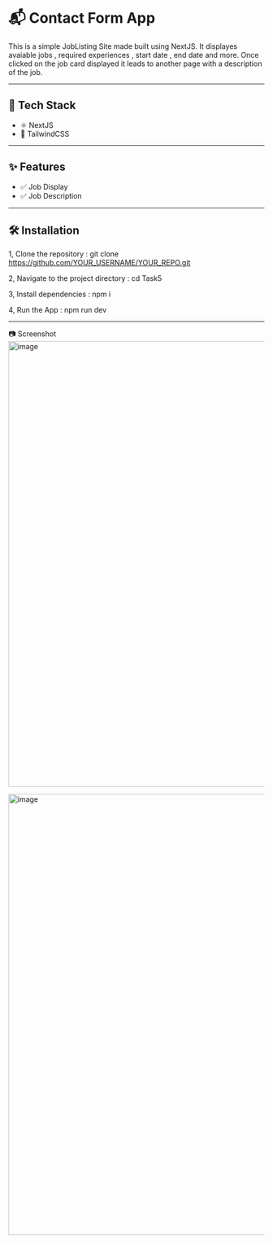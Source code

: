 # 📬 Contact Form App

This is a simple JobListing Site made built using NextJS. It displayes avaiable jobs , required experiences , start date , end date and more. Once clicked on the job card displayed it leads to another page with a description of the job.

---

## 🚀 Tech Stack

- ⚛️ NextJS
- 🎨 TailwindCSS

--- 

## ✨ Features

- ✅ Job Display
- ✅ Job Description

---
## 🛠️ Installation

1, Clone the repository : git clone https://github.com/YOUR_USERNAME/YOUR_REPO.git

2, Navigate to the project directory : cd Task5

3, Install dependencies : npm i

4, Run the App : npm run dev

--- 
📷 Screenshot
<img width="1895" height="876" alt="image" src="https://github.com/user-attachments/assets/3444164a-5195-47f4-8a84-38ae53b1834a" />

<img width="1895" height="867" alt="image" src="https://github.com/user-attachments/assets/69fc31cc-1f87-4796-81e5-605560223dc0" />



